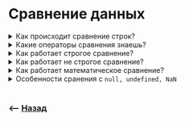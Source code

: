 # Сравнение данных

<details>
<summary> Как происходит сравнение строк?</summary>

![illustration](https://raw.githubusercontent.com/webster6667/documentation/master/documentation-data/illustrations/dd-up.svg)

🎯 Посимвольно  
🎯 Величина каждого символа будет равна его порядковому номеру в алфавите      
🎯 Сравнение происходит с учетом регистра  
&emsp;&emsp; 👆 Верхний регистр больше такой же буквы в нижнем  

<details>
<summary> <sup>⭐</sup>❓ Что вернет <code>'А' > 'а'</code></summary>

---

`true` верхний регистр больше нижнего

---

</details>

<details>
<summary> <sup>⭐</sup>❓ Как отработает сравнение <code>'Коты' > 'Коды'</code></summary>

---

Как только посимвольное сравнение доходит до не одинаковых символов, происходит их сравнение, и возвращается результат

---

</details>

<details>
<summary> <sup>⭐</sup>❓ Когда может пригодится сравнение строк?</summary>

---

При сортировке в алфавитном порядке

---

</details>

![illustration](https://raw.githubusercontent.com/webster6667/documentation/master/documentation-data/illustrations/dd-down.svg)

</details>

<details>
<summary> Какие операторы сравнения знаешь?</summary>

![illustration](https://raw.githubusercontent.com/webster6667/documentation/master/documentation-data/illustrations/dd-up.svg)

🎯 Строгое      
🎯 Не строгое      
🎯 Математическое      


![illustration](https://raw.githubusercontent.com/webster6667/documentation/master/documentation-data/illustrations/dd-down.svg)

</details>

<details>
<summary> Как работает строгое сравнение?</summary>

![illustration](https://raw.githubusercontent.com/webster6667/documentation/master/documentation-data/illustrations/dd-up.svg)

🎯 Сначала сравнивает типы  
&emsp;&emsp; 👆 Если разные - возвращает `false`   
🎯 Если одинаковые, убеждается что данные одинаковые    
  
<details>
<summary> <sup>⭐</sup>❓ Что вернет <code>5 === '5'</code></summary>

---

`false` - разный тип

---

</details>

![illustration](https://raw.githubusercontent.com/webster6667/documentation/master/documentation-data/illustrations/dd-down.svg)

</details>

<details>
<summary> Как работает не строгое сравнение?</summary>

![illustration](https://raw.githubusercontent.com/webster6667/documentation/master/documentation-data/illustrations/dd-up.svg)

👆 Пытается преобразовать строку в число если это возможно  

<details>
<summary> <sup>⭐</sup>❓ К чему приобразуется <code>undefined</code> при не строгом сравнении?</summary>

---

Остаеться `undefined`

---

</details>    

<details>
<summary> <sup>⭐</sup>❓  К чему приобразуется <code>null</code> при не строгом сравнении?</summary>

---

Остается `null`

---

</details>

<details>
<summary> <sup>⭐</sup>❓ Что вернет сравнение <code>null == 0</code>?</summary>

---

`false`, так как при не строгом преобразовании `null` не преобразуется к `0`      

---

</details>

<details>
<summary> <sup>⭐</sup>❓ Что вернет сравнение <code>undefined == undefined</code>?</summary>

---

`true`  

---

</details>

<details>
<summary> 🧠 Образ для заучивания</summary>

---

Оператор не строгий, и может за отдельные цифры преобразовать строку в число

---

</details>

![illustration](https://raw.githubusercontent.com/webster6667/documentation/master/documentation-data/illustrations/dd-down.svg)

</details>

<details>
<summary> Как работает математическое сравнение?</summary>

![illustration](https://raw.githubusercontent.com/webster6667/documentation/master/documentation-data/illustrations/dd-up.svg)

🎯 Пытается преобразовать данные к числу  
&emsp;&emsp; 👆 Даже `null` и `undefined`   
  
<details>
<summary> <sup>⭐</sup>❓ К чему будет преобразован <code>undefined</code> при математическом сравнении?</summary>

---

к `NaN`

---

</details>  

<details>
<summary> <sup>⭐</sup>❓ К чему будет преобразован <code>null</code> при математическом сравнении?</summary>

---

к `0`

---

</details>

<details>
<summary> <sup>⭐</sup>❓ Что вернет <code>0 >= null</code></summary>

---

`true`, так как `null` преобразуется к `0`, а `0` == `0`

---

</details>

<details>
<summary> <sup>⭐</sup>❓ Что вернет <code>undefined >= 1</code></summary>

---

`false`, `undefined` преобразуеться к `NaN`, а любое сравнение с `NaN` равно `false`

---

</details>

<details>
<summary> 🧠 Образ для заучивания</summary>

---

🎯 Если не строгое сравнение еще не такое строгое и позволяет только строкам преобразоватся в числа    
🎯 То математический оператор сравнения, строго математический, и преобразует все к числам   
🎯 Даже `null` и `undefined`      



---

</details>

![illustration](https://raw.githubusercontent.com/webster6667/documentation/master/documentation-data/illustrations/dd-down.svg)

</details>

<details>
<summary> Особенности сранения с <code>null, undefined, NaN</code></summary>

![illustration](https://raw.githubusercontent.com/webster6667/documentation/master/documentation-data/illustrations/dd-up.svg)

<details>
<summary> <sup>⭐</sup>❓ В чем особенность сравнения с <code>NaN</code></summary>

---

всегда вернет `NaN`, даже при сравнении с самим собой

---

</details>

<details>
<summary> <sup>⭐</sup>❓ Что вернет <code>undefined >= undefined</code>?</summary>

---

`false`, так как математическое сравнение преобразует все к числу, получаем `NaN`, а `NaN` не равно даже самому себе

---

</details>

<details>
<summary> <sup>⭐</sup>❓ В каких случаях сравнение с <code>undefined</code> вернет <code>true</code>?</summary>

---

🎯 `undefined == undefined`         
🎯 `undefined === undefined`  
---

</details>

<details>
<summary> <sup>⭐</sup>❓ В каких случаях <code>null</code> преобразуется к <code>0</code>?</summary>

---

Только при математических сравнениях

---

</details>

![illustration](https://raw.githubusercontent.com/webster6667/documentation/master/documentation-data/illustrations/dd-down.svg)

</details>

<br>

### ⟵ **<a href="../../readme.md">Назад</a>**
